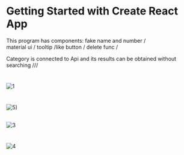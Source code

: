 # Getting Started with Create React App


This program has components: fake name and number /  
material ui / tooltip /like button / delete func / 

Category is connected to Api and its results can be obtained without searching ///




#
![1](https://user-images.githubusercontent.com/91362381/164973762-67d88f60-3ced-4318-bd61-879ea22ae82a.jpg)
#
![5)](https://user-images.githubusercontent.com/91362381/164974328-72495b3c-9425-4742-8578-4780713b07a9.jpg)
##
![3](https://user-images.githubusercontent.com/91362381/164973785-0b6fe404-60dd-4cbf-bff0-f322b4fefe9a.jpg) 

#
![4](https://user-images.githubusercontent.com/91362381/164973786-1d67fd25-cc00-43ab-affd-228d343771d4.jpg)



